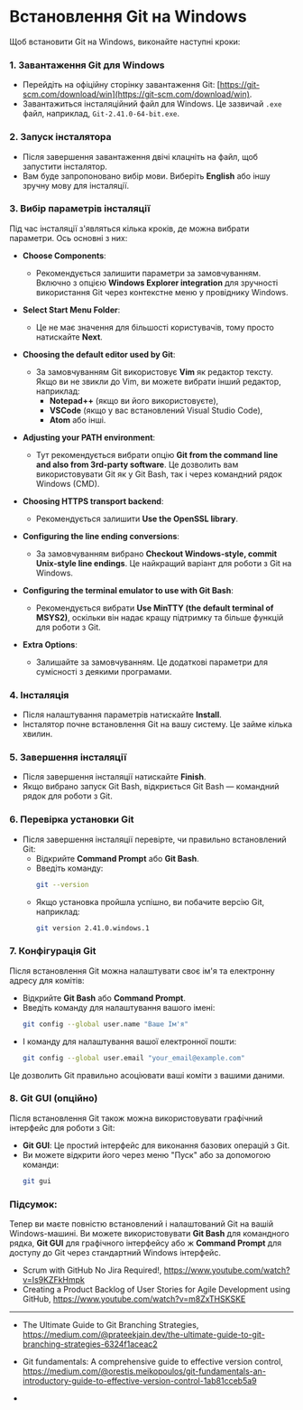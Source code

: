 

# Встановлення Git на Windows

Щоб встановити Git на Windows, виконайте наступні кроки:

### 1. **Завантаження Git для Windows**
   - Перейдіть на офіційну сторінку завантаження Git: [https://git-scm.com/download/win](https://git-scm.com/download/win).
   - Завантажиться інсталяційний файл для Windows. Це зазвичай `.exe` файл, наприклад, `Git-2.41.0-64-bit.exe`.

### 2. **Запуск інсталятора**
   - Після завершення завантаження двічі клацніть на файл, щоб запустити інсталятор.
   - Вам буде запропоновано вибір мови. Виберіть **English** або іншу зручну мову для інсталяції.

### 3. **Вибір параметрів інсталяції**
   Під час інсталяції з'являться кілька кроків, де можна вибрати параметри. Ось основні з них:

   - **Choose Components**:
     - Рекомендується залишити параметри за замовчуванням. Включно з опцією **Windows Explorer integration** для зручності використання Git через контекстне меню у провіднику Windows.

   - **Select Start Menu Folder**:
     - Це не має значення для більшості користувачів, тому просто натискайте **Next**.

   - **Choosing the default editor used by Git**:
     - За замовчуванням Git використовує **Vim** як редактор тексту. Якщо ви не звикли до Vim, ви можете вибрати інший редактор, наприклад:
       - **Notepad++** (якщо ви його використовуєте),
       - **VSCode** (якщо у вас встановлений Visual Studio Code),
       - **Atom** або інші.

   - **Adjusting your PATH environment**:
     - Тут рекомендується вибрати опцію **Git from the command line and also from 3rd-party software**. Це дозволить вам використовувати Git як у Git Bash, так і через командний рядок Windows (CMD).

   - **Choosing HTTPS transport backend**:
     - Рекомендується залишити **Use the OpenSSL library**.

   - **Configuring the line ending conversions**:
     - За замовчуванням вибрано **Checkout Windows-style, commit Unix-style line endings**. Це найкращий варіант для роботи з Git на Windows.

   - **Configuring the terminal emulator to use with Git Bash**:
     - Рекомендується вибрати **Use MinTTY (the default terminal of MSYS2)**, оскільки він надає кращу підтримку та більше функцій для роботи з Git.

   - **Extra Options**:
     - Залишайте за замовчуванням. Це додаткові параметри для сумісності з деякими програмами.

### 4. **Інсталяція**
   - Після налаштування параметрів натискайте **Install**.
   - Інсталятор почне встановлення Git на вашу систему. Це займе кілька хвилин.

### 5. **Завершення інсталяції**
   - Після завершення інсталяції натискайте **Finish**.
   - Якщо вибрано запуск Git Bash, відкриється Git Bash — командний рядок для роботи з Git.

### 6. **Перевірка установки Git**
   - Після завершення інсталяції перевірте, чи правильно встановлений Git:
     - Відкрийте **Command Prompt** або **Git Bash**.
     - Введіть команду:
       ```bash
       git --version
       ```
     - Якщо установка пройшла успішно, ви побачите версію Git, наприклад:
       ```bash
       git version 2.41.0.windows.1
       ```

### 7. **Конфігурація Git**
   Після встановлення Git можна налаштувати своє ім'я та електронну адресу для комітів:

   - Відкрийте **Git Bash** або **Command Prompt**.
   - Введіть команду для налаштування вашого імені:
     ```bash
     git config --global user.name "Ваше Ім'я"
     ```
   - І команду для налаштування вашої електронної пошти:
     ```bash
     git config --global user.email "your_email@example.com"
     ```

   Це дозволить Git правильно асоціювати ваші коміти з вашими даними.

### 8. **Git GUI (опційно)**
   Після встановлення Git також можна використовувати графічний інтерфейс для роботи з Git:
   - **Git GUI**: Це простий інтерфейс для виконання базових операцій з Git.
   - Ви можете відкрити його через меню "Пуск" або за допомогою команди:
     ```bash
     git gui
     ```

### Підсумок:
Тепер ви маєте повністю встановлений і налаштований Git на вашій Windows-машині. Ви можете використовувати **Git Bash** для командного рядка, **Git GUI** для графічного інтерфейсу або ж **Command Prompt** для доступу до Git через стандартний Windows інтерфейс.


- Scrum with GitHub No Jira Required!, https://www.youtube.com/watch?v=Is9KZFkHmpk
- Creating a Product Backlog of User Stories for Agile Development using GitHub, https://www.youtube.com/watch?v=m8ZxTHSKSKE


---------------------------------------------------------------------------------------------------------------------------------------------------

- The Ultimate Guide to Git Branching Strategies, https://medium.com/@prateekjain.dev/the-ultimate-guide-to-git-branching-strategies-6324f1aceac2

- Git fundamentals: A comprehensive guide to effective version control, https://medium.com/@orestis.meikopoulos/git-fundamentals-an-introductory-guide-to-effective-version-control-1ab81cceb5a9
- 




